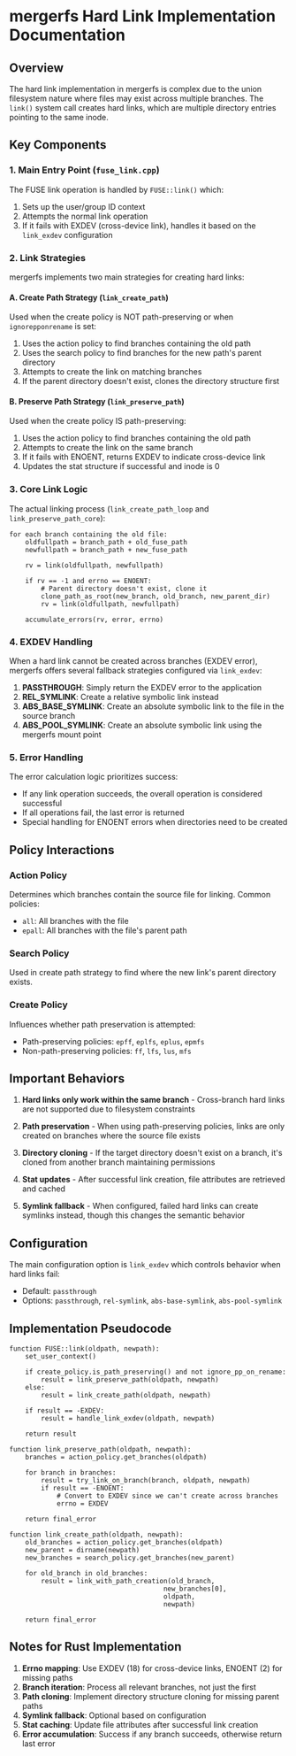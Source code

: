 # mergerfs Hard Link Implementation Documentation

## Overview

The hard link implementation in mergerfs is complex due to the union filesystem nature where files may exist across multiple branches. The `link()` system call creates hard links, which are multiple directory entries pointing to the same inode.

## Key Components

### 1. Main Entry Point (`fuse_link.cpp`)

The FUSE link operation is handled by `FUSE::link()` which:
1. Sets up the user/group ID context
2. Attempts the normal link operation
3. If it fails with EXDEV (cross-device link), handles it based on the `link_exdev` configuration

### 2. Link Strategies

mergerfs implements two main strategies for creating hard links:

#### A. Create Path Strategy (`link_create_path`)
Used when the create policy is NOT path-preserving or when `ignorepponrename` is set:
1. Uses the action policy to find branches containing the old path
2. Uses the search policy to find branches for the new path's parent directory
3. Attempts to create the link on matching branches
4. If the parent directory doesn't exist, clones the directory structure first

#### B. Preserve Path Strategy (`link_preserve_path`)
Used when the create policy IS path-preserving:
1. Uses the action policy to find branches containing the old path
2. Attempts to create the link on the same branch
3. If it fails with ENOENT, returns EXDEV to indicate cross-device link
4. Updates the stat structure if successful and inode is 0

### 3. Core Link Logic

The actual linking process (`link_create_path_loop` and `link_preserve_path_core`):

```pseudocode
for each branch containing the old file:
    oldfullpath = branch_path + old_fuse_path
    newfullpath = branch_path + new_fuse_path
    
    rv = link(oldfullpath, newfullpath)
    
    if rv == -1 and errno == ENOENT:
        # Parent directory doesn't exist, clone it
        clone_path_as_root(new_branch, old_branch, new_parent_dir)
        rv = link(oldfullpath, newfullpath)
    
    accumulate_errors(rv, error, errno)
```

### 4. EXDEV Handling

When a hard link cannot be created across branches (EXDEV error), mergerfs offers several fallback strategies configured via `link_exdev`:

1. **PASSTHROUGH**: Simply return the EXDEV error to the application
2. **REL_SYMLINK**: Create a relative symbolic link instead
3. **ABS_BASE_SYMLINK**: Create an absolute symbolic link to the file in the source branch
4. **ABS_POOL_SYMLINK**: Create an absolute symbolic link using the mergerfs mount point

### 5. Error Handling

The error calculation logic prioritizes success:
- If any link operation succeeds, the overall operation is considered successful
- If all operations fail, the last error is returned
- Special handling for ENOENT errors when directories need to be created

## Policy Interactions

### Action Policy
Determines which branches contain the source file for linking. Common policies:
- `all`: All branches with the file
- `epall`: All branches with the file's parent path

### Search Policy  
Used in create path strategy to find where the new link's parent directory exists.

### Create Policy
Influences whether path preservation is attempted:
- Path-preserving policies: `epff`, `eplfs`, `eplus`, `epmfs`
- Non-path-preserving policies: `ff`, `lfs`, `lus`, `mfs`

## Important Behaviors

1. **Hard links only work within the same branch** - Cross-branch hard links are not supported due to filesystem constraints

2. **Path preservation** - When using path-preserving policies, links are only created on branches where the source file exists

3. **Directory cloning** - If the target directory doesn't exist on a branch, it's cloned from another branch maintaining permissions

4. **Stat updates** - After successful link creation, file attributes are retrieved and cached

5. **Symlink fallback** - When configured, failed hard links can create symlinks instead, though this changes the semantic behavior

## Configuration

The main configuration option is `link_exdev` which controls behavior when hard links fail:
- Default: `passthrough` 
- Options: `passthrough`, `rel-symlink`, `abs-base-symlink`, `abs-pool-symlink`

## Implementation Pseudocode

```pseudocode
function FUSE::link(oldpath, newpath):
    set_user_context()
    
    if create_policy.is_path_preserving() and not ignore_pp_on_rename:
        result = link_preserve_path(oldpath, newpath)
    else:
        result = link_create_path(oldpath, newpath)
    
    if result == -EXDEV:
        result = handle_link_exdev(oldpath, newpath)
    
    return result

function link_preserve_path(oldpath, newpath):
    branches = action_policy.get_branches(oldpath)
    
    for branch in branches:
        result = try_link_on_branch(branch, oldpath, newpath)
        if result == -ENOENT:
            # Convert to EXDEV since we can't create across branches
            errno = EXDEV
    
    return final_error

function link_create_path(oldpath, newpath):
    old_branches = action_policy.get_branches(oldpath)
    new_parent = dirname(newpath)
    new_branches = search_policy.get_branches(new_parent)
    
    for old_branch in old_branches:
        result = link_with_path_creation(old_branch, 
                                       new_branches[0], 
                                       oldpath, 
                                       newpath)
    
    return final_error
```

## Notes for Rust Implementation

1. **Errno mapping**: Use EXDEV (18) for cross-device links, ENOENT (2) for missing paths
2. **Branch iteration**: Process all relevant branches, not just the first
3. **Path cloning**: Implement directory structure cloning for missing parent paths  
4. **Symlink fallback**: Optional based on configuration
5. **Stat caching**: Update file attributes after successful link creation
6. **Error accumulation**: Success if any branch succeeds, otherwise return last error